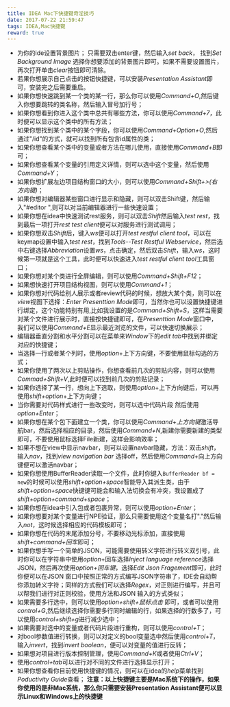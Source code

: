 ```yaml
---
title: IDEA Mac下快捷键奇淫技巧
date: 2017-07-22 21:59:47
tags: IDEA,Mac快捷键
reward: true
---
```

* 为你的ide设置背景图片；
只需要双击enter键，然后输入*set back*， 找到*Set Background Image* 选择你想要添加的背景图片即可。如果不需要设置图片，再次打开单击*clear*按钮即可清除。
*  若果你想展示自己点击的按钮快捷键，可以安装*Presentation Assistant*即可，安装完之后需要重启。
*  如果你想快速跳到某一个类的某一行，那么你可以使用*Command+O*,然后键入你想要跳转的类名称，然后输入冒号加行号；
* 如果你想看到你进入这个类中总共有哪些方法，你可以使用*Command+7*，此时便可以显示这个类中的所有方法；
* 如果你想找到某个类中的某个字段，你可以使用*Command+Option+O*,然后通过"/id"的方式，就可以找到所有包含id属性的类；
* 如果你想查看某个类中的变量或者方法在哪儿使用，直接使用*Command+B*即可；
* 如果你想查看某个变量的引用定义详情，则可以选中这个变量，然后使用*Command+Y*；
* 如果你想扩展左边项目结构窗口的大小，则可以使用*Command+Shift+>(右方向键)*；
* 如果你想对编辑器某些窗口进行显示和隐藏，则可以双击Shift键，然后输入"#editor ",则可以对当前编辑器进行一些快速设置；
* 如果你想在idea中快速测试rest服务，则可以双击*Shift*然后输入*test rest*，找到最后一项打开*rest test client*便可以对服务进行测试调用；
* 如果你想双击*Shift*后，键入*ws*便可以打开*test restful client tool*，可以在keymap设置中输入*test rest*，找到*Tools--Test Restful Webservice*，然后选中右键选择*Abbreviation*设置*ws*，点击确定，然后双击*Shift*，输入*ws*，这时候第一项就是这个工具，此时便可以快速进入*test restful client tool*工具窗口；
* 如果你想对某个类进行全屏编辑，则可以使用*Command+Shift+F12*；
* 如果想快速打开项目结构视图，则可以使用*Command+1*；
* 如果你想对代码给别人展示或者review代码的时候，想放大某个类，则可以在*view*视图下选择：*Enter Presenttion Mode*即可，当然你也可以设置快捷键进行绑定，这个功能特别有用,比如我设置的是*Command+Shift+S*，这样当需要对某个文件进行展示时，直接按快捷键即可，在*Presenttion Mode*窗口中，我们可以使用*Command+E*显示最近浏览的文件，可以快速切换展示；
* 编辑器垂直分割和水平分割可以在菜单来*Window*下的*edit tab*中找到并绑定对应的快捷键；
* 当选择一行或者某个列时，使用*option*+上下方向键，不要使用鼠标勾选的方式；
* 如果你使用了两次以上剪贴操作，你想查看前几次的剪贴内容，则可以使用*Commad+Shift+V*,此时便可以找到前几次的剪贴记录；
* 如果你选择了某一行，想向上下选取，则使用*option*+上下方向键后，可以再使用*shift+option*+上下方向键；
* 当你需要对代码样式进行一些改变时，则可以选中代码片段 然后使用*option+Enter*；
* 如果你想在某个包下面建立一个类，你可以使用*Command+上方向键*激活导航bar，然后选择相应的目录，然后使用*Command+N*,新建你需要新建的类型即可，不要使用鼠标选择File新建，这样会影响效率；
* 如果不想在view中显示navbar，则可以设置navbar隐藏，方法：双击*shift*，输入*nav*，找到*view navigation bar* 选择off，然后使用*Command*+向上方向键便可以激活navbar；
* 如果你想使用BufferReader读取一个文件，此时你键入`BufferReader bf = new`的时候可以使用*shift+option+space*智能导入其派生类，由于 *shift+option+space*快键键可能会和输入法切换会有冲突，我设置成了*shift+option+command+space*；
* 如果你想在idea中引入包或者包裹异常，则可以使用*option+Enter*；
* 如果你想要对某个变量进行NPE验证，那么只需要使用这个变量名打"."然后输入*not*，这时候选择相应的代码模板即可；
* 如果你想在代码的末尾添加分号，不要移动光标添加，直接使用*shift+command+回车*即可；
* 如果你想手写一个简单的JSON，可能需要使用转义字符进行转义双引号，此时你可以在字符串中使用*option*+回车选择*Inject language reference*选择JSON，然后再次使用*option+回车键*，选择*Edit Json Fragement*即可，此时你便可以在JSON 窗口中按照正常的方式编写JSON字符串了，IDE会自动帮你添加转义字符；同样的方式我们可以选择*Regex*，对正则进行编写，并且可以帮我们进行对正则校验，使用方法和JSON 输入的方式类似；
* 如果需要多行选中，则可以使用*option+shift+鼠标点击* 即可，或者可以使用*control+G*,然后继续选择你需要多行同时编辑的行，如果选择的行数多了，可以使用*control+shift+g*进行减少选中；
* 如果需要对选中的变量或者代码片段进行重构，则可以使用*control+T*；
* 对bool参数值进行转换，则可以对定义的bool变量选中然后使用*control+T*，输入*invert*，找到*invert boolean*，便可以对变量的值进行反转；
* 如果想对项目进行版本控制管理，使用*Command+K*或者使用*Ctrl+V*；
* 使用*control+tab*可以进行对不同的文件进行选择显示打开；
* 如果你想查看你目前使用快捷键的情况，则可以在idea的*help*菜单找到*Poductivity Guide*查看；
**注意：以上快捷键主要是Mac系统下的操作，如果你使用的是非Mac系统，那么你只需要安装Presentation Assistant便可以显示Linux和Windows上的快捷键**